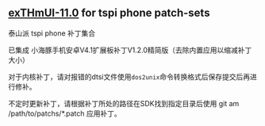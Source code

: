 ## [exTHmUI-11.0](https://github.com/exTHmUI-legacy/) for tspi phone patch-sets

泰山派 tspi phone 补丁集合

已集成 小海豚手机安卓V4.1扩展板补丁V1.2.0精简版（去除内置应用以缩减补丁大小）

对于内核补丁，请对报错的dtsi文件使用```dos2unix```命令转换格式后保存提交后再进行修补。

不定时更新补丁，请根据补丁所处的路径在SDK找到指定目录后使用 git am /path/to/patchs/*.patch 应用补丁。